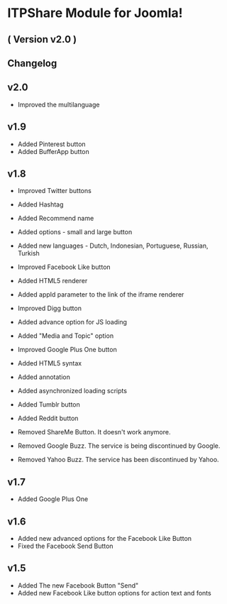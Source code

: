 ITPShare Module for Joomla! 
==========================
( Version v2.0 )
--------------------------

Changelog
---------
v2.0
----
* Improved the multilanguage

v1.9
-----
* Added Pinterest button
* Added BufferApp button

v1.8
-----
* Improved Twitter buttons
 * Added Hashtag
 * Added Recommend name
 * Added options - small and large button
 * Added new languages - Dutch, Indonesian, Portuguese, Russian, Turkish

* Improved Facebook Like button
 * Added HTML5 renderer
 * Added appId parameter to the link of the iframe renderer
 
* Improved Digg button
 * Added advance option for JS loading
 * Added "Media and Topic" option
 
* Improved Google Plus One button
 * Added HTML5 syntax 
 * Added annotation
 * Added asynchronized loading scripts
  
* Added Tumblr button
* Added Reddit button

* Removed ShareMe Button. It doesn't work anymore.
* Removed Google Buzz. The service is being discontinued by Google.
* Removed Yahoo Buzz. The service has been discontinued by Yahoo.

v1.7
-----
* Added Google Plus One

v1.6
-----
* Added new advanced options for the Facebook Like Button
* Fixed the Facebook Send Button

v1.5
-----
* Added The new Facebook Button "Send"
* Added new Facebook Like button options for action text and fonts